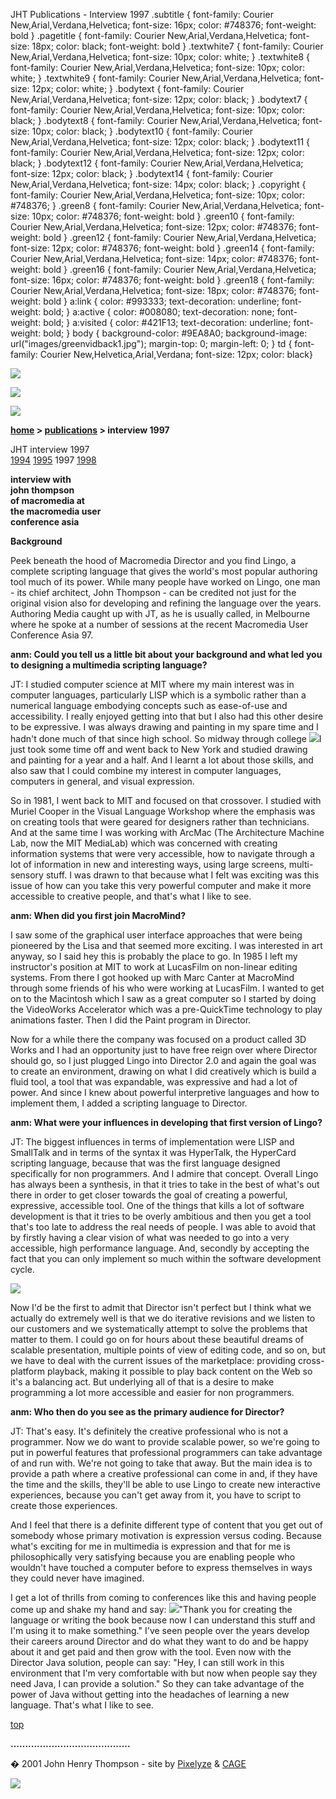  JHT Publications - Interview 1997 .subtitle { font-family: Courier New,Arial,Verdana,Helvetica; font-size: 16px; color: #748376; font-weight: bold } .pagetitle { font-family: Courier New,Arial,Verdana,Helvetica; font-size: 18px; color: black; font-weight: bold } .textwhite7 { font-family: Courier New,Arial,Verdana,Helvetica; font-size: 10px; color: white; } .textwhite8 { font-family: Courier New,Arial,Verdana,Helvetica; font-size: 10px; color: white; } .textwhite9 { font-family: Courier New,Arial,Verdana,Helvetica; font-size: 12px; color: white; } .bodytext { font-family: Courier New,Arial,Verdana,Helvetica; font-size: 12px; color: black; } .bodytext7 { font-family: Courier New,Arial,Verdana,Helvetica; font-size: 10px; color: black; } .bodytext8 { font-family: Courier New,Arial,Verdana,Helvetica; font-size: 10px; color: black; } .bodytext10 { font-family: Courier New,Arial,Verdana,Helvetica; font-size: 12px; color: black; } .bodytext11 { font-family: Courier New,Arial,Verdana,Helvetica; font-size: 12px; color: black; } .bodytext12 { font-family: Courier New,Arial,Verdana,Helvetica; font-size: 12px; color: black; } .bodytext14 { font-family: Courier New,Arial,Verdana,Helvetica; font-size: 14px; color: black; } .copyright { font-family: Courier New,Arial,Verdana,Helvetica; font-size: 10px; color: #748376; } .green8 { font-family: Courier New,Arial,Verdana,Helvetica; font-size: 10px; color: #748376; font-weight: bold } .green10 { font-family: Courier New,Arial,Verdana,Helvetica; font-size: 12px; color: #748376; font-weight: bold } .green12 { font-family: Courier New,Arial,Verdana,Helvetica; font-size: 12px; color: #748376; font-weight: bold } .green14 { font-family: Courier New,Arial,Verdana,Helvetica; font-size: 14px; color: #748376; font-weight: bold } .green16 { font-family: Courier New,Arial,Verdana,Helvetica; font-size: 16px; color: #748376; font-weight: bold } .green18 { font-family: Courier New,Arial,Verdana,Helvetica; font-size: 18px; color: #748376; font-weight: bold } a:link { color: #993333; text-decoration: underline; font-weight: bold; } a:active { color: #008080; text-decoration: none; font-weight: bold; } a:visited { color: #421F13; text-decoration: underline; font-weight: bold; } body { background-color: #9EA8A0; background-image: url("images/greenvidback1.jpg"); margin-top: 0; margin-left: 0; } td { font-family: Courier New,Helvetica,Arial,Verdana; font-size: 12px; color: black}  

  

![](images/johnhenry1.gif)

![](images/tin_publi.gif)

![](images/tin_cations.gif)

**[home](index.html) > [publications](publications.html) > interview 1997**

JHT interview 1997  
[1994](interview1994.html) [1995](interview1995.html) 1997 [1998](interview1998.html)

  
**interview with  
john thompson  
of macromedia at  
the macromedia user  
conference asia**

**Background**

Peek beneath the hood of Macromedia Director and you find Lingo, a complete scripting language that gives the world's most popular authoring tool much of its power. While many people have worked on Lingo, one man - its chief architect, John Thompson - can be credited not just for the original vision also for developing and refining the language over the years. Authoring Media caught up with JT, as he is usually called, in Melbourne where he spoke at a number of sessions at the recent Macromedia User Conference Asia 97.

**anm: Could you tell us a little bit about your background and what led you to designing a multimedia scripting language?**

JT: I studied computer science at MIT where my main interest was in computer languages, particularly LISP which is a symbolic rather than a numerical language embodying concepts such as ease-of-use and accessibility. I really enjoyed getting into that but I also had this other desire to be expressive. I was always drawing and painting in my spare time and I hadn't done much of that since high school. So midway through college ![](images/resume_85jtnyc.jpg)I just took some time off and went back to New York and studied drawing and painting for a year and a half. And I learnt a lot about those skills, and also saw that I could combine my interest in computer languages, computers in general, and visual expression.

So in 1981, I went back to MIT and focused on that crossover. I studied with Muriel Cooper in the Visual Language Workshop where the emphasis was on creating tools that were geared for designers rather than technicians. And at the same time I was working with ArcMac (The Architecture Machine Lab, now the MIT MediaLab) which was concerned with creating information systems that were very accessible, how to navigate through a lot of information in new and interesting ways, using large screens, multi-sensory stuff. I was drawn to that because what I felt was exciting was this issue of how can you take this very powerful computer and make it more accessible to creative people, and that's what I like to see.

**anm: When did you first join MacroMind?**

I saw some of the graphical user interface approaches that were being pioneered by the Lisa and that seemed more exciting. I was interested in art anyway, so I said hey this is probably the place to go. In 1985 I left my instructor's position at MIT to work at LucasFilm on non-linear editing systems. From there I got hooked up with Marc Canter at MacroMind through some friends of his who were working at LucasFilm. I wanted to get on to the Macintosh which I saw as a great computer so I started by doing the VideoWorks Accelerator which was a pre-QuickTime technology to play animations faster. Then I did the Paint program in Director.

Now for a while there the company was focused on a product called 3D Works and I had an opportunity just to have free reign over where Director should go, so I just plugged Lingo into Director 2.0 and again the goal was to create an environment, drawing on what I did creatively which is build a fluid tool, a tool that was expandable, was expressive and had a lot of power. And since I knew about powerful interpretive languages and how to implement them, I added a scripting language to Director.

**anm: What were your influences in developing that first version of Lingo?**

JT: The biggest influences in terms of implementation were LISP and SmallTalk and in terms of the syntax it was HyperTalk, the HyperCard scripting language, because that was the first language designed specifically for non programmers. And I admire that concept. Overall Lingo has always been a synthesis, in that it tries to take in the best of what's out there in order to get closer towards the goal of creating a powerful, expressive, accessible tool. One of the things that kills a lot of software development is that it tries to be overly ambitious and then you get a tool that's too late to address the real needs of people. I was able to avoid that by firstly having a clear vision of what was needed to go into a very accessible, high performance language. And, secondly by accepting the fact that you can only implement so much within the software development cycle.

**![](images/intv97_funkey.gif)**

Now I'd be the first to admit that Director isn't perfect but I think what we actually do extremely well is that we do iterative revisions and we listen to our customers and we systematically attempt to solve the problems that matter to them. I could go on for hours about these beautiful dreams of scalable presentation, multiple points of view of editing code, and so on, but we have to deal with the current issues of the marketplace: providing cross-platform playback, making it possible to play back content on the Web so it's a balancing act. But underlying all of that is a desire to make programming a lot more accessible and easier for non programmers.

**anm: Who then do you see as the primary audience for Director?**

JT: That's easy. It's definitely the creative professional who is not a programmer. Now we do want to provide scalable power, so we're going to put in powerful features that professional programmers can take advantage of and run with. We're not going to take that away. But the main idea is to provide a path where a creative professional can come in and, if they have the time and the skills, they'll be able to use Lingo to create new interactive experiences, because you can't get away from it, you have to script to create those experiences.

And I feel that there is a definite different type of content that you get out of somebody whose primary motivation is expression versus coding. Because what's exciting for me in multimedia is expression and that for me is philosophically very satisfying because you are enabling people who wouldn't have touched a computer before to express themselves in ways they could never have imagined.

I get a lot of thrills from coming to conferences like this and having people come up and shake my hand and say: ![](images/lws_1itl_icon.jpg)"Thank you for creating the language or writing the book because now I can understand this stuff and I'm using it to make something." I've seen people over the years develop their careers around Director and do what they want to do and be happy about it and get paid and then grow with the tool. Even now with the Director Java solution, people can say: "Hey, I can still work in this environment that I'm very comfortable with but now when people say they need Java, I can provide a solution." So they can take advantage of the power of Java without getting into the headaches of learning a new language. That's what I like to see.

  
  

[top](#topofpage)

**.........................................**

� 2001 John Henry Thompson - site by [Pixelyze](http://www.pixelyze.com/) & [CAGE](http://www.cage.nl/)

![](images/spacer.gif)